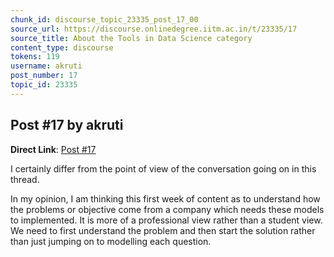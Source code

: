 ```yaml
---
chunk_id: discourse_topic_23335_post_17_00
source_url: https://discourse.onlinedegree.iitm.ac.in/t/23335/17
source_title: About the Tools in Data Science category
content_type: discourse
tokens: 119
username: akruti
post_number: 17
topic_id: 23335
---
```


## Post #17 by akruti

**Direct Link**: [Post #17](https://discourse.onlinedegree.iitm.ac.in/t/23335/17)

I certainly differ from the point of view of the conversation going on in this thread.

In my opinion, I am thinking this first week of content as to understand how the problems or objective come from a company which needs these models to implemented. It is more of a professional view rather than a student view. We need to first understand the problem and then start the solution rather than just jumping on to modelling each question.
